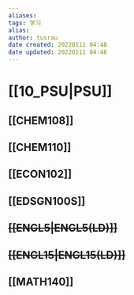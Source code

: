 ```yaml
---
aliases: 
tags: 学习
alias: 
author: tusrau
date created: 20220111 04:48
date updated: 20220111 04:46
---
```


# [[10_PSU|PSU]]

## [[CHEM108]]

## [[CHEM110]]

## [[ECON102]]

## [[EDSGN100S]]

## ~~[[ENGL5|ENGL5(LD)]]~~

## ~~[[ENGL15|ENGL15(LD)]]~~

## [[MATH140]]
